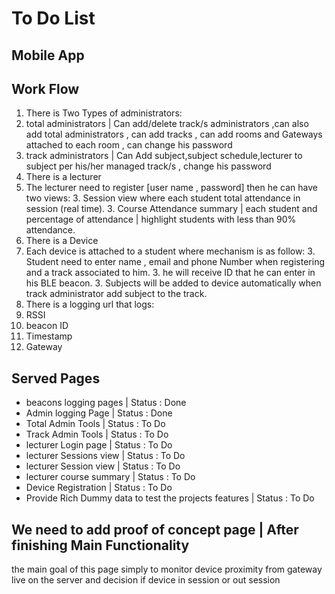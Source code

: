 # To Do List
## Mobile App
## Work Flow

1. There is Two Types of administrators:
  2. total administrators | Can add/delete track/s administrators ,can also add total administrators , can add tracks , can add rooms and Gateways attached to each room , can change his password
  2. track administrators | Can Add subject,subject schedule,lecturer to subject per his/her managed track/s , change his password
1. There is a lecturer
  2. The lecturer need to register [user name ,  password] then he can have two views:
    3. Session view where each student total attendance in session (real time).
    3. Course Attendance summary | each student and percentage of attendance | highlight students with less than 90% attendance.
1. There is a Device
  2. Each device is attached to a student where mechanism is as follow:
    3. Student need to enter name , email and phone Number when registering and a track associated to him.
    3. he will receive ID that he can enter in his BLE beacon.
    3. Subjects will be added to device automatically when track administrator add subject to the track.
1. There is a logging url that logs:
  2. RSSI
  2. beacon ID
  2. Timestamp
  2. Gateway

## Served Pages
* beacons logging pages   | Status : Done
* Admin logging Page      | Status : Done
* Total Admin Tools       | Status : To Do
* Track Admin Tools       | Status : To Do
* lecturer Login page     | Status : To Do
* lecturer Sessions view  | Status : To Do
* lecturer Session view   | Status : To Do
* lecturer course summary | Status : To Do
* Device Registration     | Status : To Do
* Provide Rich Dummy data to test the projects features | Status : To Do

## We need to add proof of concept page | After finishing Main Functionality

the main goal of this page simply to monitor device proximity from gateway live on the server and decision if device in session or out session
